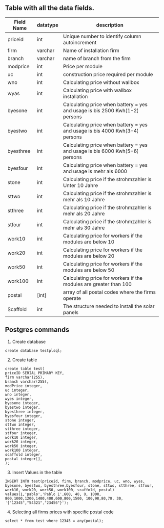 ## Table with all the data fields.

|Field Name| datatype   | description                                    |
|----------|------------|------------------------------------------------|
| priceid  | int        | Unique number to identify column autoincrement |
|   firm   | varchar    | Name of installation firm                      |
| branch   | varchar    | name of branch from the firm                   |
| modprice | int        | Price per module                               |
| uc       | int        | construction price required per module         |
| wno      | int        | Calculating price without wallbox              |
| wyas     | int        | Calculating price with wallbox installation    |
| byesone  | int        | Calculating price when battery = yes and usage is bis 2500 Kwh(1-2) persons|
| byestwo | int        | Calculating price when battery = yes and usage is bis 4000 Kwh(3-4) persons|
| byesthree  | int        | Calculating price when battery = yes and usage is bis 6000 Kwh(5-6) persons|
| byesfour  | int        | Calculating price when battery = yes and usage is mehr als 6000 |
|stone| int| Calculating price if the strohmzahler is Unter 10 Jahre|
|sttwo| int| Calculating price if the strohmzahler is mehr als 10 Jahre|
|stthree| int| Calculating price if the strohmzahler is mehr als 20 Jahre|
|stfour| int| Calculating price if the strohmzahler is mehr als 30 Jahre|
|work10| int|Calculating price for workers if the modules are below 10|
|work20| int|Calculating price for workers if the modules are below 20|
|work50| int|Calculating price for workers if the modules are below 50|
|work100| int|Calculating price for workers if the modules are greater than 100|
|postal| [int] | array of all postal codes where the firms operate |
|Scaffold| int | The structure needed to install the solar panels |


## Postgres commands 

1. Create database 
```
create database testplsql;
```
2. Create table 
```
create table test(
priceID SERIAL PRIMARY KEY,
firm varchar(255),
branch varchar(255),
modPrice integer,
uc integer,
wno integer,
wyes integer,
byesone integer,
byestwo integer,
byesthree integer,
byesfour integer,
stone integer,
sttwo integer,
stthree integer,
stfour integer,
work10 integer,
work20 integer,
work50 integer,
work100 integer,
scaffold integer,
postal integer[],
);
```

3. Insert Values in the table 
```
INSERT INTO test(priceid, firm, branch, modprice, uc, wno, wyes, byesone, byestwo, byesthree,byesfour, stone, sttwo, stthree, stfour, work10, work20, work50, work100, scaffold, postal) values(1,'pablo','Pablo 1',600, 40, 0, 1000, 800,1000,1200,1400,400,600,800,1500, 100,90,80,70, 30, '{"12345","54321","23456"}');
```

4. Selecting all firms prices with specific postal code 
```
select * from test where 12345 = any(postal);
```
